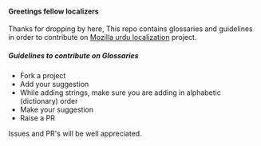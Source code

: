 #### Greetings fellow localizers

Thanks for dropping by here, This repo contains glossaries and guidelines in order to contribute on [Mozilla urdu localization](https://pontoon.mozilla.org/ur/) project.

##### Guidelines to contribute on Glossaries
* Fork a project
* Add your suggestion 
* While adding strings, make sure you are adding in alphabetic (dictionary) order
* Make your suggestion
* Raise a PR

Issues and PR's will be well appreciated.